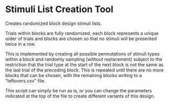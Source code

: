 # Stimuli List Creation Tool
Creates randomized block design stimuli lists.

Trials within blocks are fully randomized, each block represents 
a unique order of trials and blocks are chosen so that no stimuli 
will be presented twice in a row.

This is implemented by creating all possible permutations of 
stimuli types within a block and randomly sampling (without replacement) 
subject to the restriction that the trial type at the start of the 
next block is not the same as the last trial of the preceding block. 
This is repeated until there are no more blocks that can be chosen, 
with the remaining blocks writing to a "leftovers.csv" file.

This script can simply be run as is, or you can change the 
parameters indicated at the top of the file to create different 
variants of this design.